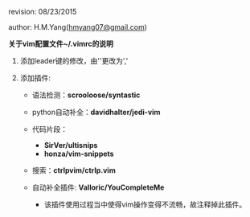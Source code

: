 revision: 08/23/2015

author: H.M.Yang(hmyang07@gmail.com)

**关于vim配置文件~/.vimrc的说明**

1. 添加leader键的修改，由'\'更改为',' 

2. 添加插件:

	- 语法检测：**scrooloose/syntastic**
	- python自动补全：**davidhalter/jedi-vim**

	- 代码片段：
		+ **SirVer/ultisnips**
		+ **honza/vim-snippets**

	- 搜索：**ctrlpvim/ctrlp.vim**

	- 自动补全插件: **Valloric/YouCompleteMe**
		+ 该插件使用过程当中使得vim操作变得不流畅，故注释掉此插件。




